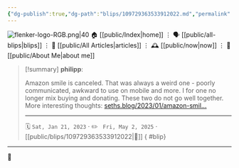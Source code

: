 ```yaml
---
{"dg-publish":true,"dg-path":"blips/109729363533912022.md","permalink":"/blips/109729363533912022/","title":"philipp on mastodon @ 2023-01-21","created":"2023-01-21T21:40:12","updated":"2025-05-02T08:50:43"}
---
```



<div class="transclusion internal-embed is-loaded"><div class="markdown-embed">




![flenker-logo-RGB.png|40](/img/user/attachments/flenker-logo-RGB.png)
🏠 [[public/Index\|home]]  ⋮ 🗣️ [[public/all-blips\|blips]] ⋮  📝 [[public/All Articles\|articles]]  ⋮ 🕰️ [[public/now\|now]] ⋮ 🪪 [[public/About Me\|about me]]


</div></div>


> [!summary] **philipp**:
>
> Amazon smile is canceled. That was always a weird one  - poorly communicated, awkward to use on mobile and more. I for one no longer mix buying and donating. These two do not go well together.
> More interesting thoughts: [seths.blog/2023/01/amazon-smil…](https://seths.blog/2023/01/amazon-smile-gets-a-frown/)
> - - -
>
> 🗓️ <code>Sat, Jan 21, 2023</code>  · ✏️ <code> Fri, May 2, 2025</code>  · [[public/blips/109729363533912022\|🔗]]
{ #blip}


- - -

 👾
